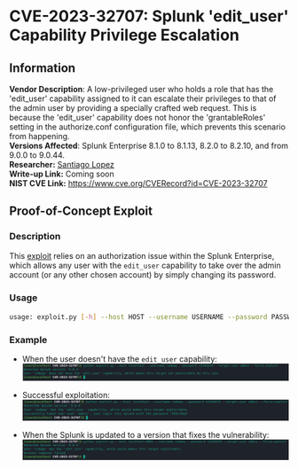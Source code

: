 # CVE-2023-32707: Splunk 'edit_user' Capability Privilege Escalation

## Information  

**Vendor Description**: A low-privileged user who holds a role that has the 'edit_user' capability assigned to it can escalate their privileges to that of the admin user by providing a specially crafted web request. This is because the 'edit_user' capability does not honor the 'grantableRoles' setting in the authorize.conf configuration file, which prevents this scenario from happening.  
**Versions Affected**: Splunk Enterprise 8.1.0 to 8.1.13, 8.2.0 to 8.2.10, and from 9.0.0 to 9.0.44.  
**Researcher:** [Santiago Lopez](https://twitter.com/santi_lopezz99)  
**Write-up Link:** Coming soon  
**NIST CVE Link:** https://www.cve.org/CVERecord?id=CVE-2023-32707  


## Proof-of-Concept Exploit

### Description
This [exploit](./exploit.py) relies on an authorization issue within the Splunk Enterprise, which allows any user with the `edit_user` capability to take over the admin account (or any other chosen account) by simply changing its password.

### Usage

```bash
usage: exploit.py [-h] --host HOST --username USERNAME --password PASSWORD --target-user TARGET_USER
```

### Example

- When the user doesn't have the `edit_user` capability:
![](./2023-09-05_19-06.png)

- Successful exploitation:
![](./2023-09-05_19-04.png)

- When the Splunk is updated to a version that fixes the vulnerability:
![](./2023-09-05_19-03.png)






